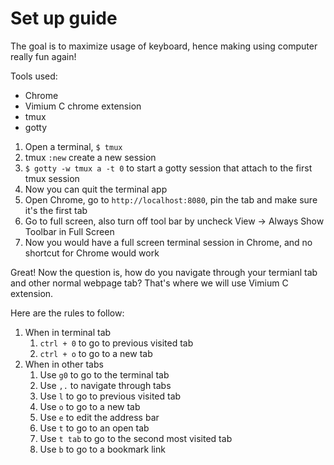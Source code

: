 # Set up guide

The goal is to maximize usage of keyboard, hence making using computer really fun again!

Tools used:

- Chrome
- Vimium C chrome extension
- tmux
- gotty

1. Open a terminal, `$ tmux`
1. tmux `:new` create a new session
1. `$ gotty -w tmux a -t 0` to start a gotty session that attach to the first tmux session
1. Now you can quit the terminal app
1. Open Chrome, go to `http://localhost:8080`, pin the tab and make sure it's the first tab
1. Go to full screen, also turn off tool bar by uncheck View -> Always Show Toolbar in Full Screen
1. Now you would have a full screen terminal session in Chrome, and no shortcut for Chrome would work

Great! Now the question is, how do you navigate through your termianl tab and other normal webpage tab? That's where we will use Vimium C extension.

Here are the rules to follow:
1. When in terminal tab
    1. `ctrl + 0` to go to previous visited tab
    1. `ctrl + o` to go to a new tab
1. When in other tabs
    1. Use `g0` to go to the terminal tab
    1. Use `,.` to navigate through tabs
    1. Use `l` to go to previous visited tab
    1. Use `o` to go to a new tab
    1. Use `e` to edit the address bar
    1. Use `t` to go to an open tab
    1. Use `t tab` to go to the second most visited tab
    1. Use `b` to go to a bookmark link
